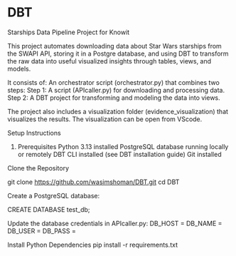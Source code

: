 # DBT
Starships Data Pipeline Project for Knowit

This project automates downloading data about Star Wars starships from the SWAPI API, storing it in a Postgre database, and using DBT to transform the raw data into useful visualized insights through tables, views, and models. 

It consists of:
An orchestrator script (orchestrator.py) that combines two steps:
Step 1: A script (APIcaller.py) for downloading and processing data.
Step 2: A DBT project for transforming and modeling the data into views.

 The project also includes a visualization folder (evidence_visualization) that visualizes the results. The visualization can be open from VScode. 

Setup Instructions
1. Prerequisites
Python 3.13 installed
PostgreSQL database running locally or remotely
DBT CLI installed (see DBT installation guide)
Git installed

Clone the Repository

git clone https://github.com/wasimshoman/DBT.git
cd DBT

Create a PostgreSQL database:

CREATE DATABASE test_db;


Update the database credentials in APIcaller.py:
DB_HOST = 
DB_NAME = 
DB_USER = 
DB_PASS = 

Install Python Dependencies
pip install -r requirements.txt
